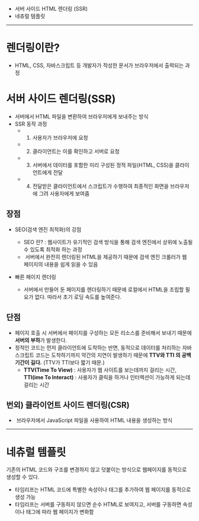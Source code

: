 
- 서버 사이드 HTML 렌더링 (SSR) 
- 네츄럴 템플릿 

----

# 렌더링이란?

- HTML, CSS, 자바스크립트 등 개발자가 작성한 문서가 브라우저에서 출력되는 과정

# 서버 사이드 렌더링(SSR)

- 서버에서 HTML 파일을 변환하여 브라우저에게 보내주는 방식
- SSR 동작 과정
    - 1. 사용자가 브라우저에 요청
    - 2. 클라이언트는 이를 확인하고 서버로 요청
    - 3. 서버에서 데이터를 포함한 미리 구성된 정적 파일(HTML, CSS)을 클라이언트에게 전달
    - 4. 전달받은 클라이언트에서 스크립트가 수행하여 최종적인 화면을 브라우저에 그려 사용자에게 보여줌

## 장점

- SEO(검색 엔진 최적화)의 강점
    - SEO 란? : 웹사이트가 유기적인 검색 방식을 통해 검색 엔진에서 상위에 노출될 수 있도록 최적화 하는 과정
    -  서버에서 완전히 렌더링된 HTML을 제공하기 때문에 검색 엔진 크롤러가 웹 페이지의 내용을 쉽게 읽을 수 있음


- 빠른 페이지 렌더링
    - 서버에서 만들어 둔 페이지를 렌더링하기 때문에 로컬에서 HTML을 조립할 필요가 없다. 따라서 초기 로딩 속도를 높여준다.

## 단점

- 페이지 호출 시 서버에서 페이지를 구성하는 모든 리소스를 준비해서 보내기 때문에 **서버의 부하**가 발생한다.
- 정적인 코드는 먼저 클라이언트에 도착하는 반면, 동적으로 데이터를 처리하는 자바스크립트 코드는 도착하기까지 약간의 지연이 발생하기 때문에 **TTV와 TTI 의 공백 기간이 길다.** (TTV가 TTI보다 짧기 때문.)
    - **TTV(Time To View)** : 사용자가 웹 사이트를 보는데까지 걸리는 시간, **TTI(ime To Interact)** : 사용자가 클릭을 하거나 인터렉션이 가능하게 되는데 걸리는 시간


## 번외) 클라이언트 사이드 렌더링(CSR)

-  브라우저에서 JavaScript 파일을 사용하여 HTML 내용을 생성하는 방식

----

# 네츄럴 템플릿

기존의 HTML 코드와 구조를 변경하지 않고 덧붙이는 방식으로 웹페이지를 동적으로 생성할 수 있다.

- 타임리프는 HTML 코드에 특별한 속성이나 태그를 추가하여 웹 페이지를 동적으로 생성 가능
- 타임리프는 서버를 구동하지 않으면 순수 HTML로 보여지고, 서버를 구동하면 속성이나 태그에 따라 웹 페이지가 변화함



